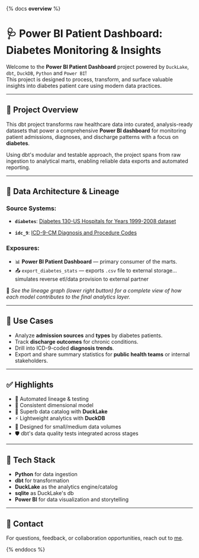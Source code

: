{% docs __overview__ %}
# 🩺 Power BI Patient Dashboard: Diabetes Monitoring & Insights

Welcome to the **Power BI Patient Dashboard** project powered by `DuckLake`, `dbt`, `DuckDB`, `Python` and `Power BI`!  
This project is designed to process, transform, and surface valuable insights into diabetes patient care using modern data practices.

---

## 🚀 Project Overview

This dbt project transforms raw healthcare data into curated, analysis-ready datasets that power a comprehensive **Power BI dashboard** for monitoring patient admissions, diagnoses, and discharge patterns with a focus on **diabetes**.

Using dbt's modular and testable approach, the project spans from raw ingestion to analytical marts, enabling reliable data exports and automated reporting.

---

## 🧱 Data Architecture & Lineage

### Source Systems:
- **`diabetes`**: [Diabetes 130-US Hospitals for Years 1999-2008 dataset](https://archive.ics.uci.edu/dataset/296/diabetes+130-us+hospitals+for+years+1999-2008)

- **`idc_9`**: [ICD-9-CM Diagnosis and Procedure Codes](https://www.cms.gov/medicare/coding-billing/icd-10-codes/icd-9-cm-diagnosis-procedure-codes-abbreviated-and-full-code-titles)

### Exposures:
- 📊 **Power BI Patient Dashboard** — primary consumer of the marts.
- 📤 `export_diabetes_stats` — exports `.csv` file to external storage... simulates reverse etl/data provision to external partner

📌 *See the lineage graph (lower right button) for a complete view of how each model contributes to the final analytics layer.*

---

## 🔎 Use Cases

- Analyze **admission sources** and **types** by diabetes patients.
- Track **discharge outcomes** for chronic conditions.
- Drill into ICD-9-coded **diagnosis trends**.
- Export and share summary statistics for **public health teams** or internal stakeholders.


---

## ✅ Highlights

- 🔄 Automated lineage & testing
- 📐 Consistent dimensional model
- 🦆 Superb data catalog with **DuckLake**
- ⚡ Lightweight analytics with **DuckDB**
- 🎯 Designed for small/medium data volumes
- 🛡️ dbt's data quality tests integrated across stages

---

## 🧠 Tech Stack

- **Python** for data ingestion
- **dbt** for transformation
- **DuckLake** as the analytics engine/catalog
- **sqlite** as DuckLake's db
- **Power BI** for data visualization and storytelling

---

## 📣 Contact

For questions, feedback, or collaboration opportunities, reach out to [me](https://github.com/999999333).



{% enddocs %}